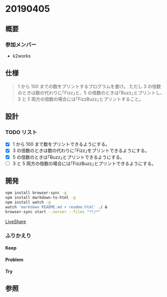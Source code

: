 # 20190405

## 概要

### 参加メンバー

- k2works

## 仕様

> 1 から 100 までの数をプリントするプログラムを書け。
> ただし 3 の倍数のときは数の代わりに｢Fizz｣と、5 の倍数のときは｢Buzz｣とプリントし、3 と 5 両方の倍数の場合には｢FizzBuzz｣とプリントすること。

## 設計

### TODO リスト

- [x] 1 から 100 まで数をプリントできるようにする。
- [x] 3 の倍数のときは数の代わりに｢Fizz｣をプリントできるようにする。
- [x] 5 の倍数のときは｢Buzz｣とプリントできるようにする。
- [ ] 3 と 5 両方の倍数の場合には｢FizzBuzz｣とプリントできるようにする。

## 開発

```bash
npm install browser-sync -g
npm install markdown-to-html -g
npm install watch -g
watch 'markdown README.md > readme.html' ./ &
browser-sync start --server --files "**/*"
```

[LiveShare](https://insiders.liveshare.vsengsaas.visualstudio.com/join?0A87133A66ADE1F2367C666E236165CF3EB1)

### ふりかえり

#### Keep

#### Problem

#### Try

## 参照
